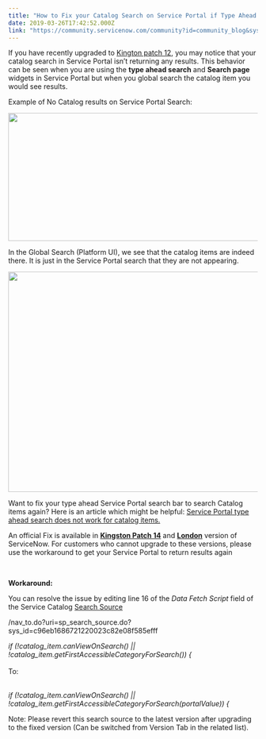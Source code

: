 ```yaml
---
title: "How to Fix your Catalog Search on Service Portal if Type Ahead Search Doesnt Return Results in Kingston"
date: 2019-03-26T17:42:52.000Z
link: "https://community.servicenow.com/community?id=community_blog&sys_id=93a9cbe7db9c7f88d82ffb24399619b7"
---
```

<p class="p1">If you have recently upgraded to <a href="https://docs.servicenow.com/bundle/kingston-release-notes/page/release-notes/quality/kingston-patch-12.html" rel="nofollow"><span class="s1">Kington patch 12</span></a>, you may notice that your catalog search in Service Portal isn’t returning any results. This behavior can be seen when you are using the <strong>type ahead search</strong> and <strong>Search page </strong>widgets in Service Portal but when you global search the catalog item you would see results.</p>
<p class="p1">Example of No Catalog results on Service Portal Search:</p>
<p class="p1"><img src="https://community.servicenow.com/1cb8c3afdb5c7f88d82ffb2439961912.iix" width="758" height="258" /></p>
<p class="p1">In the Global Search (Platform UI), we see that the catalog items are indeed there. It is just in the Service Portal search that they are not appearing.</p>
<p class="p1"><img src="https://community.servicenow.com/13e88b63db9c7f88d82ffb2439961906.iix" width="754" height="444" /></p>
<p class="p1">Want to fix your type ahead Service Portal search bar to search Catalog items again? Here is an article which might be helpful: <a href="http://bit.ly/KB0718619" rel="nofollow"><span class="s1">Service Portal type ahead search does not work for catalog items.</span></a></p>
<p class="p1">An official Fix is available in <a href="https://docs.servicenow.com/bundle/kingston-release-notes/page/release-notes/quality/kingston-patch-14.html" rel="nofollow"><span class="s1"><strong>Kingston Patch 14</strong></span></a> and <a href="https://docs.servicenow.com/bundle/london-release-notes/page/release-notes/available-versions.html" rel="nofollow"><span class="s1"><strong>London</strong></span></a> version of ServiceNow. For customers who cannot upgrade to these versions, please use the workaround to get your Service Portal to return results again</p>
<p class="p2"> </p>
<p class="p1"><strong>Workaround:</strong></p>
<p class="p1">You can resolve the issue by editing line 16 of the <em>Data Fetch Script</em> field of the Service Catalog <a href="https://docs.servicenow.com/bundle/london-servicenow-platform/page/build/service-portal/task/add-table-search-source.html" rel="nofollow"><span class="s1">Search Source</span></a></p>
<p class="p1">/nav_to.do?uri&#61;sp_search_source.do?sys_id&#61;c96eb1686721220023c82e08f585efff </p>
<p class="p1"><em>if (!catalog_item.canViewOnSearch() || !catalog_item.getFirstAccessibleCategoryForSearch()) {</em> <br /> <br /> To:</p>
<p class="p1"><br /> <em>if (!catalog_item.canViewOnSearch() || !catalog_item.getFirstAccessibleCategoryForSearch(portalValue)) { </em></p>
<p class="p1">Note: Please revert this search source to the latest version after upgrading to the fixed version (Can be switched from Version Tab in the related list).</p>